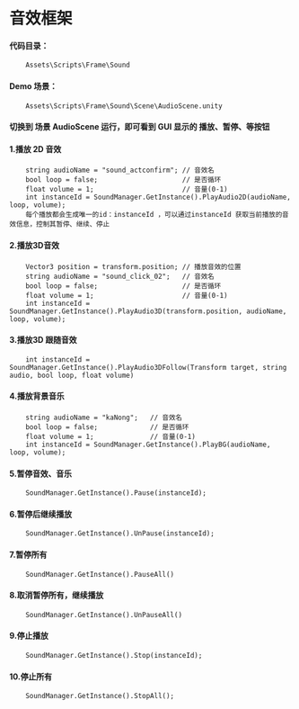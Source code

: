 # 音效框架

#### 代码目录：
```chsarp
    Assets\Scripts\Frame\Sound
```

#### Demo 场景：
```chsarp
    Assets\Scripts\Frame\Sound\Scene\AudioScene.unity
```

#### 切换到 场景 AudioScene 运行，即可看到 GUI 显示的 播放、暂停、等按钮


#### 1.播放 2D 音效
```chsarp
    string audioName = "sound_actconfirm"; // 音效名
    bool loop = false;                     // 是否循环
    float volume = 1;                      // 音量(0-1)
    int instanceId = SoundManager.GetInstance().PlayAudio2D(audioName, loop, volume);
    每个播放都会生成唯一的id：instanceId ，可以通过instanceId 获取当前播放的音效信息，控制其暂停、继续、停止
```


#### 2.播放3D音效
```chsarp
    Vector3 position = transform.position; // 播放音效的位置
    string audioName = "sound_click_02";   // 音效名
    bool loop = false;                     // 是否循环
    float volume = 1;                      // 音量(0-1)
    int instanceId = SoundManager.GetInstance().PlayAudio3D(transform.position, audioName, loop, volume);
```


#### 3.播放3D 跟随音效
```chsarp
    int instanceId = SoundManager.GetInstance().PlayAudio3DFollow(Transform target, string audio, bool loop, float volume)
```

#### 4.播放背景音乐
```chsarp
    string audioName = "kaNong";   // 音效名
    bool loop = false;             // 是否循环
    float volume = 1;              // 音量(0-1)
    int instanceId = SoundManager.GetInstance().PlayBG(audioName, loop, volume);
```


#### 5.暂停音效、音乐
```chsarp
    SoundManager.GetInstance().Pause(instanceId);
```

#### 6.暂停后继续播放
```chsarp
    SoundManager.GetInstance().UnPause(instanceId);
```

#### 7.暂停所有
```chsarp
    SoundManager.GetInstance().PauseAll()
```

#### 8.取消暂停所有，继续播放
```chsarp
    SoundManager.GetInstance().UnPauseAll()
```

#### 9.停止播放
```chsarp
    SoundManager.GetInstance().Stop(instanceId);
```

#### 10.停止所有
```chsarp
    SoundManager.GetInstance().StopAll();
```
